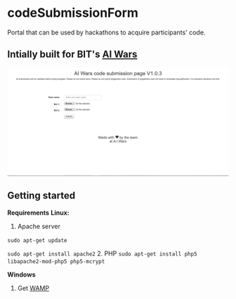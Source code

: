 # codeSubmissionForm
Portal that can be used by hackathons to acquire participants' code.
## Intially built for BIT's [AI Wars](ai.datron.me)
![Screenshot](https://github.com/Datron/codeSubmissionForm/blob/master/Capture.PNG)

## Getting started
**Requirements**
**Linux:**
1. Apache server

`sudo apt-get update`

`sudo apt-get install apache2`
2. PHP 
`sudo apt-get install php5 libapache2-mod-php5 php5-mcrypt`

**Windows**
1. Get [WAMP](www.wampserver.com/en/)

